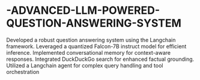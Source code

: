 # -ADVANCED-LLM-POWERED-QUESTION-ANSWERING-SYSTEM
 Developed a robust question answering system using the Langchain framework.
 Leveraged a quantized Falcon-7B instruct model for efficient inference. Implemented conversational
 memory for context-aware responses.
 Integrated DuckDuckGo search for enhanced factual grounding. Utilized a Langchain agent for complex query handling
 and tool orchestration
